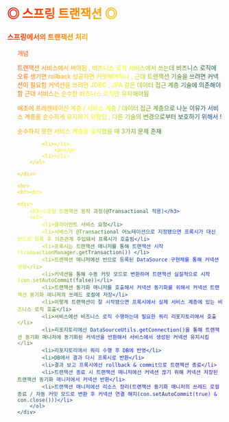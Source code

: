 <html>
<head>
    <style>
        .text_color{
             background: rgb(255,0,0);
             background: linear-gradient(120deg, rgba(255,0,0,1) 0%, rgba(255,141,0,1) 17%, 			rgba(245,255,0,1) 34%,
             rgba(34,106,42,1) 51%, rgba(4,37,240,1) 68%, rgba(13,27,147,1) 85%, rgba(94,0,255,1) 100%);
        background-clip: text;
              -webkit-background-clip: text;
                color: transparent;
                }
    </style>
</head>

<body>
<div class=text_color>
    <h1><b>◎ 스프링 트랜잭션 ◎</b></h1>
    <div>
        <h3><b>스프링에서의 트랜잭션 처리</b></h3>
        <ul>
            <li>개념</li>
            <p>트랜잭션 서비스에서 써야됨 , 비즈니스 로직 서비스에서 쓰는데 비즈니스 로직에 오류 생기면 rollback 성공하면 커밋해야하니 , 근데 트랜잭션 기술을 쓰려면 커넥션이 필요함 커넥션을 쓰려면 JDBC , JPA 같은 데이터 접근 계층 기술에 의존해야함 근데 서비스는 순수한 비즈니스 로직만 유지해야됨</p>
            <p>애초에 프레젠테이션 계층 / 서비스 계층 / 데이터 접근 계층으로 나눈 이유가 서비스 계층을 순수하게 유지하기 위함임 , 다른 기술의 변경으로부터 보호하기 위해서 !</p>
            <p>순수하지 못한 서비스 계층을 유지했을 때 3가지 문제 존재</p>
            
            
            <li></li>
                <p></p>
            <li></li>
        </ul>

    </div>

    <hr>
    <br><br>

    <div>
        <h3>스프링 트랜잭션 동작 과정(@Transactional 적용)</h3>
        <ol>
            <li>클라이언트 서비스 요청</li>
            <li>서비스가 @Transactional 어노테이션으로 지정됐으면 프록시가 대신 빈으로 등록 후 의존관계 주입돼서 프록시가 호출됨</li>
            <li>프록시는 트랜잭션 매니저를 통해 트랜잭션 시작(transactionManager.getTransaction()) </li>
            <li>트랜잭션 매니저에선 빈으로 등록된 DataSource 구현체를 통해 커넥션 생성</li>
            <li>커넥션을 통해 수동 커밋 모드로 변환하며 트랜잭션 실질적으로 시작(con.setAutoCommit(false))</li>
            <li>트랜잭션 동기화 매니저를 호출해서 커넥션 동기화를 위해서 커넥션 트랜잭션 동기화 매니저의 쓰레드 로컬에 저장</li>
            <li>이렇게 트랜잭션이 잘 시작됐으면 프록시에서 실제 서비스 계층에 있는 비즈니스 로직 호출</li>
            <li>서비스에선 비즈니스 로직 수행하는데 필요한 쿼리 리포지토리에서 호출 </li>
            <li>리포지토리에선 DataSourceUtils.getConnection()을 통해 트랜잭션 동기화 매니저에 동기화된 커넥션을 반환해서 서비스에서 생성된 커넥션 유지시킴</li>
            <li>리포지토리에서 쿼리 수행 후 DB에 반영</li>
            <li>DB에서 결과 다시 프록시로 반환</li>
            <li>결과 보고 프록시에선 rollback & commit으로 트랜잭션 종료</li>
            <li>트랜잭션 종료 시 트랜잭션 매니저에선 커넥션 끊기 위해 커넥션 저장된 트랜잭션 동기화 매니저에서 커넥션 반환</li>
            <li>트랜잭션 매니저에선 리소스 정리(트랜잭션 동기화 매니저의 쓰레드 로컬 종료 / 자동 커밋 모드로 변환 후 커넥션 연결 해지(con.setAutoCommit(true) & con.close()))</li>
        </ol>
    </div>
</div>

</body>
</html>


